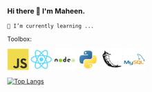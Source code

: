 ### Hi there 👋 I'm Maheen.

<!--
**mah-moh/mah-moh** is a ✨ _special_ ✨ repository because its `README.md` (this file) appears on your GitHub profile.

Here are some ideas to get you started:

- 🔭 I’m currently working on ...
🌱 I’m currently learning ...
- 👯 I’m looking to collaborate on ...
- 🤔 I’m looking for help with ...
- 💬 Ask me about ...
- 📫 How to reach me: ...
- 😄 Pronouns: ...
- ⚡ Fun fact: ...
-->
```text
🌱 I’m currently learning ...
```
Toolbox:

<img src='https://github.com/devicons/devicon/blob/master/icons/javascript/javascript-original.svg' width='50' height='50' /> <img src='https://github.com/devicons/devicon/blob/master/icons/react/react-original.svg' width='50' height='50' /> <img src='https://github.com/devicons/devicon/blob/master/icons/nodejs/nodejs-original-wordmark.svg' width='50' height='50' /> <img src='https://github.com/devicons/devicon/blob/master/icons/python/python-original.svg' width='50' height='50' /> <img src='https://github.com/devicons/devicon/blob/master/icons/flask/flask-original.svg' width='50' height='50' /> <img src='https://github.com/devicons/devicon/blob/master/icons/mysql/mysql-original-wordmark.svg' width='50' height='50' />

[![Top Langs](https://github-readme-stats.vercel.app/api/top-langs/?username=mah-moh)](https://github.com/mah-moh)

